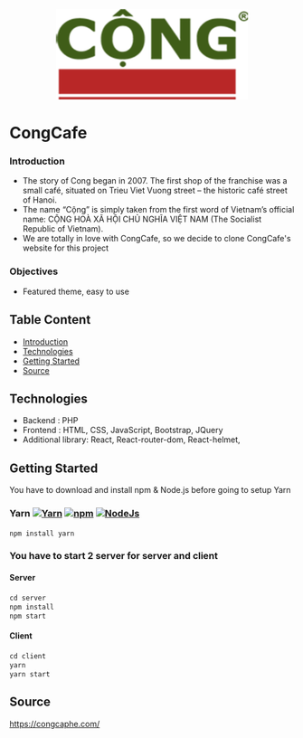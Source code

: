 <p align="center">
  <img width="340" height="160" src="client/src/assets/img/logo.png">
</p>

# CongCafe
### Introduction

* The story of Cong began in 2007. The first shop of the franchise was a small café, situated on Trieu Viet Vuong street – the historic café street of Hanoi.
* The name “Cộng” is simply taken from the first word of Vietnam’s official name: CỘNG HOÀ XÃ HỘI CHỦ NGHĨA VIỆT NAM (The Socialist Republic of Vietnam).
* We are totally in love with CongCafe, so we decide to clone CongCafe's website for this project

### Objectives
* Featured theme, easy to use

## Table Content
* [Introduction](#introduction)
* [Technologies](#technologies)
* [Getting Started](#getting-started)
* [Source](#source)

## Technologies
* Backend : PHP
* Frontend : HTML, CSS, JavaScript, Bootstrap, JQuery
* Additional library: React, React-router-dom, React-helmet,

## Getting Started
You have to download and install npm & Node.js before going to setup Yarn

### Yarn  [![Yarn](https://img.shields.io/badge/Yarn-V1.22.4-9cf)](https://github.com/yarnpkg/yarn) [![npm](https://img.shields.io/badge/npm-v6.14.4-red)](https://www.npmjs.com/) [![NodeJs](https://img.shields.io/badge/Node-v10.15.3-yellow)](https://www.npmjs.com/)
```
npm install yarn
```

### You have to start 2 server for server and client
#### Server
```
cd server
npm install 
npm start
```

#### Client
```
cd client
yarn
yarn start
```

## Source
https://congcaphe.com/
